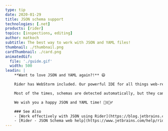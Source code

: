 ```yaml
---
type: tip
date: 2020-01-29
title: JSON schema support
technologies: [.net]
products: [rider]
topics: [inspections, editing]
author: matkoch
subtitle: The best way to work with JSON and YAML files!
thumbnail: ./thumbnail.png
cardThumbnail: ./card.png
animatedGif:
  file: './guide.gif'
  width: 500
leadin: |
    **Want to love JSON and YAML again?!** 😄

    Rider has WebStorm included. Our powerful IDE for all things web-related. This means we can benefit from its excellent JSON schema support, which serves us with **code completion and schema verification** in both JSON and YAML files.

    Most of the times, schemas are detected automatically, but they can also be manually selected from the status bar. In JSON files we can also specify the `$schema` top-level property.

    We wish you a happy JSON and YAML time! 🙇‍♀️🙇‍♂️

    ### See Also
    - [Work effectively with JSON using Rider](https://blog.jetbrains.com/dotnet/2019/07/22/work-effectively-json-using-rider/)
    - [Rider - JSON Schema web help](https://www.jetbrains.com/help/rider/Settings_Languages_JSON_Schema.html)
---
```

